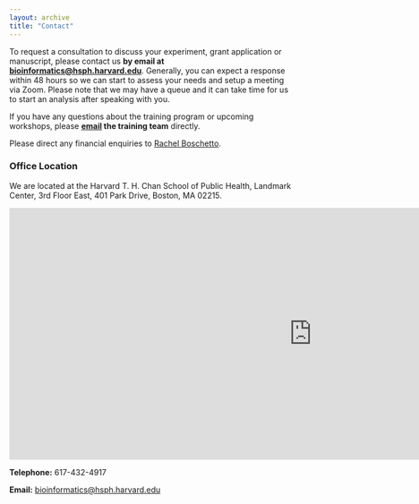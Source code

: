 ```yaml
---
layout: archive
title: "Contact"
---
```

  
To request a consultation to discuss your experiment, grant application or manuscript, please contact us **by email at [bioinformatics@hsph.harvard.edu](mailto:bioinformatics@hsph.harvard.edu)**. Generally, you can expect a response within 48 hours so we can start to assess your needs and setup a meeting via Zoom. Please note that we may have a queue and it can take time for us to start an analysis after speaking with you. 

If you have any questions about the training program or upcoming workshops, please **[email](mailto:hbctraining@hsph.harvard.edu) the training team** directly. 

Please direct any financial enquiries to [Rachel Boschetto](mailto:rboschet@hsph.harvard.edu). 

### Office Location

We are located at the Harvard T. H. Chan School of Public Health, Landmark Center, 3rd Floor East, 401 Park Drive, Boston, MA 02215.


<iframe src="https://www.google.com/maps/embed?pb=!1m18!1m12!1m3!1d2948.8908160182846!2d-71.10452474835758!3d42.34485114395125!2m3!1f0!2f0!3f0!3m2!1i1024!2i768!4f13.1!3m3!1m2!1s0x89e379f4104aadcd%3A0x31a1b1742a7da86c!2sLandmark%20Center%2C%20401%20Park%20Dr%2C%20Boston%2C%20MA%2002215!5e0!3m2!1sen!2sus!4v1576269693424!5m2!1sen!2sus" width="1080" height="450" frameborder="0" style="border:0"></iframe>


**Telephone:** 617-432-4917
 
**Email:** bioinformatics@hsph.harvard.edu
